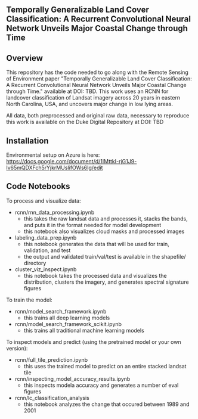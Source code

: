 ## Temporally Generalizable Land Cover Classification: A Recurrent Convolutional Neural Network Unveils Major Coastal Change through Time

## Overview

This repository has the code needed to go along with the Remote Sensing of Environment paper "Temporally Generalizable Land Cover Classification: A Recurrent Convolutional Neural Network Unveils Major Coastal Change through Time." available at DOI: TBD. This work uses an RCNN for landcover classification of Landsat imagery across 20 years in eastern North Carolina, USA, and uncovers major change in low lying areas.

All data, both preprocessed and original raw data, necessary to reproduce this work is available on the Duke Digital Repository at DOI: TBD

## Installation

Environmental setup on Azure is here: https://docs.google.com/document/d/1IMttkI-rjG1J9-lv65mQDXFch5rYjkrMUsIifOWs6Ig/edit

## Code Notebooks

To process and visualize data:
* rcnn/rnn_data_processing.ipynb
  * this takes the raw landsat data and processes it, stacks the bands, and puts it in the format needed for model development
  * this notebook also visualizes cloud masks and processed images
* labeling_data_prep.ipynb
  * this notebook generates the data that will be used for train, validation, and test 
  * the output and validated train/val/test is available in the shapefile/ directory
* cluster_viz_inspect.ipynb
  * this notebook takes the processed data and visualizes the distribution, clusters the imagery, and generates spectral signature figures


To train the model:
* rcnn/model_search_framework.ipynb
  * this trains all deep learning models
* rcnn/model_search_framework_scikit.ipynb
  * this trains all traditional machine learning models

To inspect models and predict (using the pretrained model or your own version):
* rcnn/full_tile_prediction.ipynb
  * this uses the trained model to predict on an entire stacked landsat tile
* rcnn/inspecting_model_accuracy_results.ipynb
  * this inspects modela accuracy and generates a number of eval figures
* rcnn/lc_classification_analysis
  * this notebook analyzes the change that occured between 1989 and 2001



